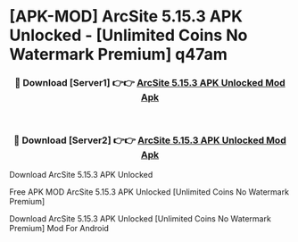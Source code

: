 # [APK-MOD] ArcSite 5.15.3 APK Unlocked - [Unlimited Coins No Watermark Premium] q47am



<div align="center">
<h3>🔴 Download [Server1] 👉👉 <a href="https://momento.my/?title=ArcSite_5.15.3_APK_Unlocked">ArcSite 5.15.3 APK Unlocked Mod Apk</a></h3><br>

<h3>🔴 Download [Server2] 👉👉 <a href="https://momento.my/?title=ArcSite_5.15.3_APK_Unlocked">ArcSite 5.15.3 APK Unlocked Mod Apk</a></h3>
</div>



Download ArcSite 5.15.3 APK Unlocked 

Free APK MOD ArcSite 5.15.3 APK Unlocked [Unlimited Coins No Watermark Premium]

Download ArcSite 5.15.3 APK Unlocked [Unlimited Coins No Watermark Premium] Mod For Android
